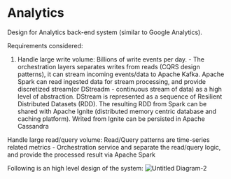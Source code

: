 
# Analytics

Design for Analytics back-end system (similar to Google Analytics).

Requirements considered:

1. Handle large write volume: Billions of write events per day. - The orchestration layers separates writes from reads (CQRS design patterns), it can stream incoming events/data to Apache Kafka. Apache Spark can read ingested data for stream processing, and provide discretized stream(or DStreadm - continuous stream of data) as a high level of abstraction. DStream is represented as a sequence of Resilient Distributed Datasets (RDD). The resulting RDD from Spark can be shared with Apache Ignite (distributed memory centric database and caching platform). Writed from Ignite can be persisted in Apache Cassandra 
 

Handle large read/query volume: Read/Query patterns are time-series related metrics - Orchestration service and separate the read/query logic, and provide the processed result via Apache Spark 

Following is an high level design of the system: 
![Untitled Diagram-2](https://user-images.githubusercontent.com/2815448/114816513-47c1e500-9d86-11eb-82a7-5742ca7c961e.png)
